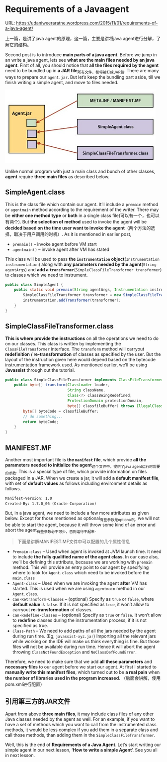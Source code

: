 # Requirements of a Javaagent

URL: https://udaniweeraratne.wordpress.com/2015/11/01/requirements-of-a-java-agent/

上一篇，是讲了java agent的原理，这一篇，主要是讲将java agent进行分解，了解它的结构。

Second post is to introduce **main parts of a java agent**. Before we jump in an write a java agent, lets see **what are the main files needed by an java agent**. First of all, you should notice that **all the files required by the agent** need to be bundled up in **a JAR file**<sub>所有文件，都将被打成JAR包</sub>. There are many ways to prepare our `agent.jar`. But let’s keep the bundling part aside, till we finish writing a simple agent, and move to files needed.

![Main content of a Agent.jar](images/main-content-of-a-Agent-jar.jpg)

Unlike normal program with just a main class and bunch of other classes, **agent** require **three main files** as described below.

## SimpleAgent.class

This is the class file which contain our agent. It’ll include a `premain` method or `agentmain` method according to the requirement of the writer. There may be **either one method type** or **both** in a single class file(可以有一个，也可以有两个). But **the selection of method** used to invoke the agent will be **decided based on the time user want to invoke the agent**（两个方法的选择，取决于用户调用的时机）. As it is mentioned in earlier post,

- `premain()` – invoke agent before VM start
- `agentmain()` – invoke agent after VM has stated

This class will be used to pass **the `instrumentation` object**(`Instrumentation instrumentation`) along with **any parameters needed by the agent**(`String agentArgs`) and **add a `transformer`**(`SimpleClassFileTransformer transformer`) to classes which we need to instrument.

```java
public class SimpleAgent {
    public static void premain(String agentArgs, Instrumentation instrumentation) {
        SimpleClassFileTransformer transformer = new SimpleClassFileTransformer();
        instrumentation.addTransformer(transformer);
    }
}
```

## SimpleClassFileTransformer.class

**This is where provide the instructions** on all the operations we need to do on our classes. This class is written by implementing the `ClassFileTransformer` interface. The `transform` method will carryout **redefinition / re-transformation** of classes as specified by the user. But the layout of the instruction given here would depend based on the bytecode instrumentation framework used. As mentioned earlier, we’ll be using **Javassist** through out the tutorial.

```java
public class SimpleClassFileTransformer implements ClassFileTransformer {
    public byte[] transform(ClassLoader loader,
                            String className,
                            Class<?> classBeingRedefined,
                            ProtectionDomain protectionDomain,
                            byte[] classfileBuffer) throws IllegalClassFormatException {
        byte[] byteCode = classfileBuffer;
        // do something...
        return byteCode;
    }
}
```

## MANIFEST.MF

Another most important file is **the `manifest` file**, which provide **all the parameters needed to initialize the agent**<sub>这个文件中，提供了java agent运行时需要的参数</sub>. This is a special type of file, which provide information on files packaged in a JAR. When we create a jar, it will add **a default manifest file**, with set of **default values** as follows including environment details as follows.

```txt
Manifest-Version: 1.0
Created-By: 1.7.0_06 (Oracle Corporation)
```

But, in a java agent, we need to include a few more attributes as given below. Except for those mentioned as optional<sub>有些参数是optional的</sub>, we will not be able to start the agent, because it will throw some kind of an error and abort the agent<sub>有些参数必不可少，否则运行不起来</sub>.

> 下面是讲解MANIFEST.MF文件中可以配置的几个属性信息

- `Premain-class` – Used when agent is invoked at JVM launch time. It need to include **the fully qualified name of the agent class**. In our case also, we’ll be defining this attribute, because we are working with `premain` method. This will provide an entry point to our agent by specifying where to look for `Agent.class` which need to be invoked before the `main.class`
- `Agent-class` – Used when we are invoking the agent **after** VM has started. This is used when we are using `agentmain` method in our `Agent.class`.
- `Can-Retransform-Classes` – (optional) Specify as `true` or `false`, where **default value** is `false`. If it is not specified as `true`, it won’t allow to carryout **re-transformation** of classes.
- `Can-Redefine-Classes` – (optional) Specify as `true` or `false`. It won’t allow to **redefine** classes during the instrumentation process, if it is not specified as true.
- `Class-Path` – We need to add paths of all the jars needed by the agent during run time. (Eg; `javassist-xyz.jar`) Importing all the relevant jars while working on the IDE will make us think everything is fine. But those files will not be available during run time. Hence it will abort the agent throwing `ClassNotFoundException` and `NoClassDefFoundError`.

Therefore, we need to make sure that we add **all these parameters** and **necessary files** to our agent before we start our agent. At first I started to **manually write this manifest files**, which turned out to be **a real pain** when **the number of libraries used in the program increased**. （后面会讲解，使用pom.xml进行配置）

## 引用第三方的JAR文件

Apart from above **three main files**, it may include class files of any other Java classes needed by the agent as well. For an example, if you want to have a set of methods which you want to call from the instrumented class methods, it would be less complex if you add them in a separate class and call those methods, than adding them in the `SimpleClassFileTransformer`.

Well, this is the end of **Requirements of a Java Agent**. Let’s start writing our simple agent in our next lesson, ‘**How to write a simple Agent**’. See you all in next lesson.


